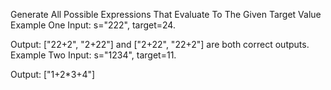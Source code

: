 Generate All Possible Expressions That Evaluate To The Given Target Value
Example One
Input:
s="222", target=24.

Output:
["22+2", "2+22"] and ["2+22", "22+2"] are both correct outputs.
Example Two
Input: s="1234", target=11.

Output: ["1+2*3+4"]

